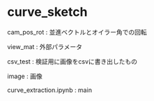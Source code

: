 # curve_sketch

cam_pos_rot : 並進ベクトルとオイラー角での回転

view_mat : 外部パラメータ

csv_test : 検証用に画像をcsvに書き出したもの

image : 画像

curve_extraction.ipynb : main
